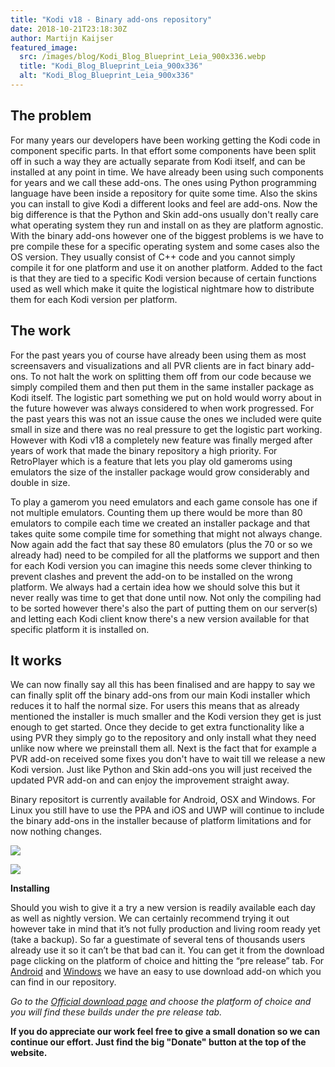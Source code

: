 ```yaml
---
title: "Kodi v18 - Binary add-ons repository"
date: 2018-10-21T23:18:30Z
author: Martijn Kaijser
featured_image:
  src: /images/blog/Kodi_Blog_Blueprint_Leia_900x336.webp
  title: "Kodi_Blog_Blueprint_Leia_900x336"
  alt: "Kodi_Blog_Blueprint_Leia_900x336"
---
```


## The problem

For many years our developers have been working getting the Kodi code in component specific parts. In that effort some components have been split off in such a way they are actually separate from Kodi itself, and can be installed at any point in time. We have already been using such components for years and we call these add-ons. The ones using Python programming language have been inside a repository for quite some time. Also the skins you can install to give Kodi a different looks and feel are add-ons. Now the big difference is that the Python and Skin add-ons usually don't really care what operating system they run and install on as they are platform agnostic. With the binary add-ons however one of the biggest problems is we have to pre compile these for a specific operating system and some cases also the OS version. They usually consist of C++ code and you cannot simply compile it for one platform and use it on another platform. Added to the fact is that they are tied to a specific Kodi version because of certain functions used as well which make it quite the logistical nightmare how to distribute them for each Kodi version per platform.

## The work

For the past years you of course have already been using them as most screensavers and visualizations and all PVR clients are in fact binary add-ons. To not halt the work on splitting them off from our code because we simply compiled them and then put them in the same installer package as Kodi itself. The logistic part something we put on hold would worry about in the future however was always considered to when work progressed. For the past years this was not an issue cause the ones we included were quite small in size and there was no real pressure to get the logistic part working. However with Kodi v18 a completely new feature was finally merged after years of work that made the binary repository a high priority. For RetroPlayer which is a feature that lets you play old gameroms using emulators the size of the installer package would grow considerably and double in size.

To play a gamerom you need emulators and each game console has one if not multiple emulators. Counting them up there would be more than 80 emulators to compile each time we created an installer package and that takes quite some compile time for something that might not always change. Now again add the fact that say these 80 emulators (plus the 70 or so we already had) need to be compiled for all the platforms we support and then for each Kodi version you can imagine this needs some clever thinking to prevent clashes and prevent the add-on to be installed on the wrong platform. We always had a certain idea how we should solve this but it never really was time to get that done until now. Not only the compiling had to be sorted however there's also the part of putting them on our server(s) and letting each Kodi client know there's a new version available for that specific platform it is installed on.

## It works

We can now finally say all this has been finalised and are happy to say we can finally split off the binary add-ons from our main Kodi installer which reduces it to half the normal size. For users this means that as already mentioned the installer is much smaller and the Kodi version they get is just enough to get started. Once they decide to get extra functionality like a using PVR they simply go to the repository and only install what they need unlike now where we preinstall them all. Next is the fact that for example a PVR add-on received some fixes you don't have to wait till we release a new Kodi version. Just like Python and Skin add-ons you will just received the updated PVR add-on and can enjoy the improvement straight away.

Binary repositort is currently available for Android, OSX and Windows. For Linux you still have to use the PPA and iOS and UWP will continue to include the binary add-ons in the installer because of platform limitations and for now nothing changes.

![](/images/blog/v18_binary_repo.webp)

![](/images/blog/v18_binary_repo_installed.webp)

**Installing**

Should you wish to give it a try a new version is readily available each day as well as nightly version. We can certainly recommend trying it out however take in mind that it’s not fully production and living room ready yet (take a backup). So far a guestimate of several tens of thousands users already use it so it can’t be that bad can it. You can get it from the download page clicking on the platform of choice and hitting the “pre release” tab. For [Android](https://kodi.tv/addon/scripts/kodi-android-installer) and [Windows](https://kodi.tv/addon/scripts/kodi-windows-installer) we have an easy to use download add-on which you can find in our repository.

_Go to the [Official download page](https://kodi.tv/download) and choose the platform of choice and you will find these builds under the pre release tab._

**If you do appreciate our work feel free to give a small donation so we can continue our effort. Just find the big "Donate" button at the top of the website.**
